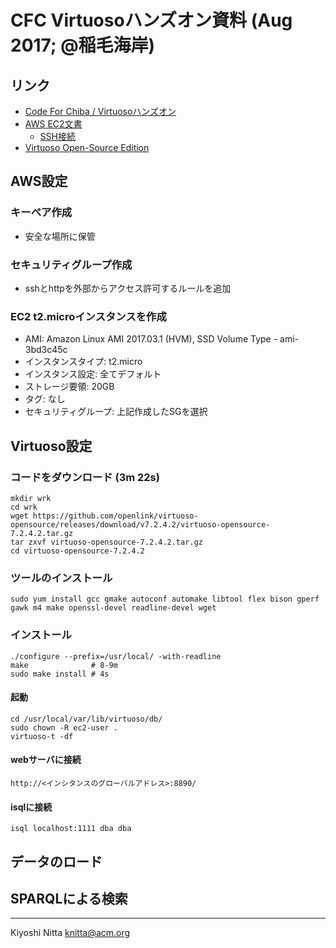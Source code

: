 # CFC Virtuosoハンズオン資料 (Aug 2017; @稲毛海岸) #

## リンク ##
* [Code For Chiba / Virtuosoハンズオン](http://www.wherevent.com/detail/Code-for-Chiba-%E3%82%AA%E3%83%BC%E3%83%97%E3%83%B3%E3%83%87%E3%83%BC%E3%82%BF%E3%82%92%E6%B5%81%E9%80%9A%E3%81%95%E3%81%9B%E3%82%8B%E3%81%AB%E3%81%AF%EF%BC%9F-Virtuoso-%E3%83%8F%E3%83%B3%E3%82%BA%E3%82%AA%E3%83%B3)
* [AWS EC2文書](https://aws.amazon.com/jp/documentation/ec2/)
    * [SSH接続](http://docs.aws.amazon.com/ja_jp/AWSEC2/latest/UserGuide/AccessingInstancesLinux.html)
* [Virtuoso Open-Source Edition](http://vos.openlinksw.com/owiki/wiki/VOS/)

## AWS設定 ##
### キーペア作成
* 安全な場所に保管
### セキュリティグループ作成
* sshとhttpを外部からアクセス許可するルールを追加
### EC2 t2.microインスタンスを作成
* AMI: Amazon Linux AMI 2017.03.1 (HVM), SSD Volume Type - ami-3bd3c45c
* インスタンスタイプ: t2.micro
* インスタンス設定: 全てデフォルト
* ストレージ要領: 20GB
* タグ: なし
* セキュリティグループ: 上記作成したSGを選択

## Virtuoso設定 ##
### コードをダウンロード (3m 22s) ###

    mkdir wrk
    cd wrk
    wget https://github.com/openlink/virtuoso-opensource/releases/download/v7.2.4.2/virtuoso-opensource-7.2.4.2.tar.gz
    tar zxvf virtuoso-opensource-7.2.4.2.tar.gz
    cd virtuoso-opensource-7.2.4.2

### ツールのインストール ###

    sudo yum install gcc gmake autoconf automake libtool flex bison gperf gawk m4 make openssl-devel readline-devel wget

### インストール ###

    ./configure --prefix=/usr/local/ -with-readline
    make              # 8-9m
    sudo make install # 4s

#### 起動 ####

    cd /usr/local/var/lib/virtuoso/db/
    sudo chown -R ec2-user .
    virtuoso-t -df

#### webサーバに接続 ####

    http://<インシタンスのグローバルアドレス>:8890/

#### isqlに接続 ####

    isql localhost:1111 dba dba

## データのロード ##


## SPARQLによる検索 ##


----
Kiyoshi Nitta <knitta@acm.org>
